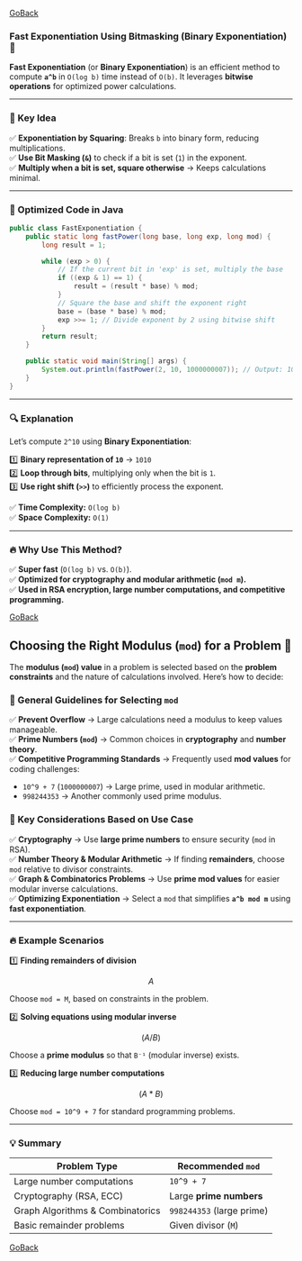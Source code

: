 [GoBack](https://github.com/sahoog2/Preparation_Notes/blob/main/DSA/Bits/03%20Uses.md)
### **Fast Exponentiation Using Bitmasking (Binary Exponentiation)** 🚀  

**Fast Exponentiation** (or **Binary Exponentiation**) is an efficient method to compute **`a^b`** in `O(log b)` time instead of `O(b)`. It leverages **bitwise operations** for optimized power calculations.

---

### **📌 Key Idea**
✅ **Exponentiation by Squaring**: Breaks `b` into binary form, reducing multiplications.  
✅ **Use Bit Masking (`&`)** to check if a bit is set (`1`) in the exponent.  
✅ **Multiply when a bit is set, square otherwise** → Keeps calculations minimal.  

---

### **🚀 Optimized Code in Java**
```java
public class FastExponentiation {
    public static long fastPower(long base, long exp, long mod) {
        long result = 1;

        while (exp > 0) {
            // If the current bit in 'exp' is set, multiply the base
            if ((exp & 1) == 1) {
                result = (result * base) % mod;
            }
            // Square the base and shift the exponent right
            base = (base * base) % mod;
            exp >>= 1; // Divide exponent by 2 using bitwise shift
        }
        return result;
    }

    public static void main(String[] args) {
        System.out.println(fastPower(2, 10, 1000000007)); // Output: 1024
    }
}
```

---

### **🔍 Explanation**
Let’s compute `2^10` using **Binary Exponentiation**:

1️⃣ **Binary representation of `10`** → `1010`  
2️⃣ **Loop through bits**, multiplying only when the bit is `1`.  
3️⃣ **Use right shift (`>>`)** to efficiently process the exponent.  

✅ **Time Complexity:** `O(log b)`  
✅ **Space Complexity:** `O(1)`  

---

### **🔥 Why Use This Method?**
✅ **Super fast** (`O(log b)` vs. `O(b)`).  
✅ **Optimized for cryptography and modular arithmetic (`mod m`).**  
✅ **Used in RSA encryption, large number computations, and competitive programming.**  

[GoBack](https://github.com/sahoog2/Preparation_Notes/blob/main/DSA/Bits/03%20Uses.md)

## **Choosing the Right Modulus (`mod`) for a Problem** 🚀

The **modulus (`mod`) value** in a problem is selected based on the **problem constraints** and the nature of calculations involved. Here’s how to decide:


### **📌 General Guidelines for Selecting `mod`**

✅ **Prevent Overflow** → Large calculations need a modulus to keep values manageable.  
✅ **Prime Numbers (`mod`)** → Common choices in **cryptography** and **number theory**.  
✅ **Competitive Programming Standards** → Frequently used **mod values** for coding challenges:

-   `10^9 + 7` (`1000000007`) → Large prime, used in modular arithmetic.
-   `998244353` → Another commonly used prime modulus.

### **🚀 Key Considerations Based on Use Case**

✅ **Cryptography** → Use **large prime numbers** to ensure security (`mod` in RSA).  
✅ **Number Theory & Modular Arithmetic** → If finding **remainders**, choose `mod` relative to divisor constraints.  
✅ **Graph & Combinatorics Problems** → Use **prime mod values** for easier modular inverse calculations.  
✅ **Optimizing Exponentiation** → Select a `mod` that simplifies **`a^b mod m`** using **fast exponentiation**.

----------

### **🔥 Example Scenarios**

1️⃣ **Finding remainders of division**

```math
A % M = B % M

```

Choose `mod = M`, based on constraints in the problem.

2️⃣ **Solving equations using modular inverse**

```math
(A / B) % mod = (A * B⁻¹) % mod

```

Choose a **prime modulus** so that `B⁻¹` (modular inverse) exists.

3️⃣ **Reducing large number computations**

```math
(A * B) % mod

```

Choose `mod = 10^9 + 7` for standard programming problems.

----------

### **💡 Summary**
| Problem Type | Recommended `mod` |
|--|--|
| Large number computations |`10^9 + 7`  |
|Cryptography (RSA, ECC)|Large **prime numbers** |
|Graph Algorithms & Combinatorics|`998244353` (large prime)|
|Basic remainder problems|Given divisor (`M`)|


[GoBack](https://github.com/sahoog2/Preparation_Notes/blob/main/DSA/Bits/03%20Uses.md)
